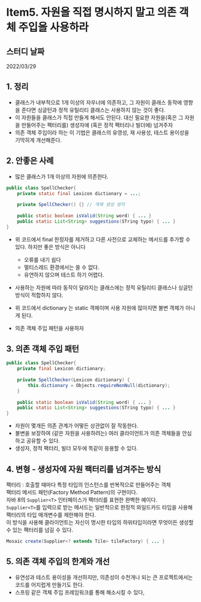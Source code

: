 # Item5. 자원을 직접 명시하지 말고 의존 객체 주입을 사용하라

## 스터디 날짜
2022/03/29

## 1. 정리
- 클래스가 내부적으로 1개 이상의 자우너에 의존하고, 그 자원이 클래스 동작에 영향을 준다면 싱글턴과 정적 유틸리티 클래스는 사용하지 않는 것이 좋다.
- 이 자원들을 클래스가 직접 만들게 해서도 안된다. 대신 필요한 자원을(혹은 그 자원을 만들어주는 팩터리를) 생성자에 (혹은 정적 팩터리나 빌더에) 넘겨주자
- 의존 객체 주입이라 하는 이 기법은 클래스의 유영성, 재 사용성, 테스트 용이성을 기막히게 개선해준다.

## 2. 안좋은 사례
- 많은 클래스가 1개 이상의 자원에 의존한다.

```java
public class SpellChecker{
    private static final Lexicon dictionary = ...;
    
    private SpellChecker() {} // 객체 생성 방지
    
    public static boolean isValid(String word) { ... }
    public static List<String> suggestions(STring typo) { ... }
}
```
- 위 코드에서 final 한정자를 제거하고 다른 사전으로 교체하는 메서드를 추가할 수 있다. 하지만 좋은 방식은 아니다
  - 오류를 내기 쉽다
  - 멀티스레드 환경에서는 쓸 수 없다.
  - 유연하지 않으며 테스트 하기 어렵다.
- 사용하는 자원에 따라 동작이 달라지는 클래스에는 정적 유틸리티 클래스나 싱글턴 방식이 적합하지 않다.

- 위 코드에서 dictionary 는 static 객체이며 사용 자원에 많아지면 불변 객체가 아니게 된다.
- 의존 객체 주입 패턴을 사용하자

## 3. 의존 객체 주입 패턴
```java
public class SpellChecker{
    private final Lexicon dictionary;
    
    private SpellChecker(Lexicon dictionary) {
        this.dictionary = Objects.requireNonNull(dictionary);
    }
    
    public static boolean isValid(String word) { ... }
    public static List<String> suggestions(STring typo) { ... }
}
```
- 자원이 몇개든 의존 관계가 어떻든 상관없이 잘 작동한다.
- 불변을 보장하여 (같은 자원을 사용하려는) 여러 클라이언트가 의존 객체들을 안심하고 공유할 수 있다.
- 생성자, 정적 팩터리, 빌더 모두에 똑같이 응용할 수 있다.

## 4. 변형 - 생성자에 자원 팩터리를 넘겨주는 방식
팩터리 : 호출할 때마다 특정 타입의 인스턴스를 반복적으로 만들어주는 객체<br>
팩터리 메서드 패턴(Factory Method Pattern)의 구현이다.<br>
자바 8의 ```Supplier<T>``` 인터페이스가 팩터리를 표현한 완벽한 예이다.<br>
```Supplier<T>```를 입력으로 받는 메서드는 일반적으로 한정적 와일드카드 타입을 사용해 팩터리의 타입 매개변수를 제한해야 한다.<br>
이 방식을 사용해 클라이언트는 자신이 명시한 타입의 하위타입이라면 무엇이든 생성할 수 있는 팩터리를 넘길 수 있다.
```java
Mosaic create(Supplier<? extends Tile> tileFactory) { ... }
```


## 5. 의존 객체 주입의 한계와 개선
- 유연성과 테스트 용이성을 개선하지만, 의존성이 수천개나 되는 큰 프로젝트에서는 코드를 어지럽게 만들기도 한다.
- 스프링 같은 객체 주입 프레임워크를 통해 해소시킬 수 있다,

